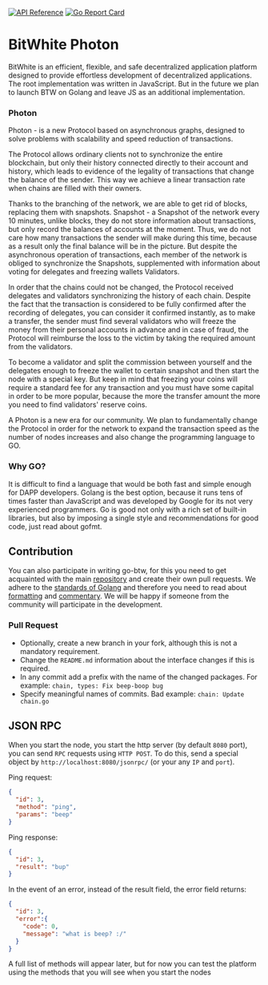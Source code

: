 [![API Reference](
https://camo.githubusercontent.com/915b7be44ada53c290eb157634330494ebe3e30a/68747470733a2f2f676f646f632e6f72672f6769746875622e636f6d2f676f6c616e672f6764646f3f7374617475732e737667
)](https://godoc.org/github.com/BTWhite/go-btw-photon)
[![Go Report Card](https://goreportcard.com/badge/github.com/BTWhite/go-btw-photon?1)](https://goreportcard.com/report/github.com/BTWhite/go-btw-photon)

# BitWhite Photon
BitWhite is an efficient, flexible, and safe decentralized application platform designed to provide effortless development of decentralized applications. The root implementation was written in JavaScript. But in the future we plan to launch BTW on Golang and leave JS as an additional implementation.

### Photon
Photon - is a new Protocol based on asynchronous graphs, designed to solve problems with scalability and speed reduction of transactions.

The Protocol allows ordinary clients not to synchronize the entire blockchain, but only their history connected directly to their account and history, which leads to evidence of the legality of transactions that change the balance of the sender. This way we achieve a linear transaction rate when chains are filled with their owners.

Thanks to the branching of the network, we are able to get rid of blocks, replacing them with snapshots. Snapshot - a Snapshot of the network every 10 minutes, unlike blocks, they do not store information about transactions, but only record the balances of accounts at the moment. Thus, we do not care how many transactions the sender will make during this time, because as a result only the final balance will be in the picture. But despite the asynchronous operation of transactions, each member of the network is obliged to synchronize the Snapshots, supplemented with information about voting for delegates and freezing wallets Validators.

In order that the chains could not be changed, the Protocol received delegates and validators synchronizing the history of each chain. Despite the fact that the transaction is considered to be fully confirmed after the recording of delegates, you can consider it confirmed instantly, as to make a transfer, the sender must find several validators who will freeze the money from their personal accounts in advance and in case of fraud, the Protocol will reimburse the loss to the victim by taking the required amount from the validators.

To become a validator and split the сommission between yourself and the delegates enough to freeze the wallet to certain snapshot and then start the node with a special key. But keep in mind that freezing your coins will require a standard fee for any transaction and you must have some capital in order to be more popular, because the more the transfer amount the more you need to find validators' reserve coins.

A Photon is a new era for our community. We plan to fundamentally change the Protocol in order for the network to expand the transaction speed as the number of nodes increases and also change the programming language to GO.

### Why GO?
It is difficult to find a language that would be both fast and simple enough for DAPP developers. Golang is the best option, because it runs tens of times faster than JavaScript and was developed by Google for its not very experienced programmers. Go is good not only with a rich set of built-in libraries, but also by imposing a single style and recommendations for good code, just read about gofmt.


## Contribution
You can also participate in writing go-btw, for this you need to get acquainted with the main [repository](https://github.com/BTWhite/BTWChain) and create their own pull requests. We adhere to the [standards of Golang](https://golang.org/doc/effective_go.html) and therefore you need to read about 
[formatting](https://golang.org/doc/effective_go.html#formatting) and [commentary](https://golang.org/doc/effective_go.html#commentary). We will be happy if someone from the community will participate in the development. 

### Pull Request
* Optionally, create a new branch in your fork, although this is not a mandatory requirement.
* Change the `README.md` information about the interface changes if this is required.
* In any commit add a prefix with the name of the changed packages. For example: `chain, types: Fix beep-boop bug`
* Specify meaningful names of commits. Bad example: `chain: Update chain.go`

## JSON RPC
When you start the node, you start the http server (by default `8080` port), you can send `RPC` requests using `HTTP POST`. To do this, send a special object by `http://localhost:8080/jsonrpc/` (or your any `IP` and `port`).

Ping request:
```json
{
  "id": 3,
  "method": "ping",
  "params": "beep"
}
```
Ping response:
```json
{
  "id": 3,
  "result": "bup"
}
```
In the event of an error, instead of the result field, the error field returns:
```json
{
  "id": 3,
  "error":{
    "code": 0,
    "message": "what is beep? :/"
  }
}
```
A full list of methods will appear later, but for now you can test the platform using the methods that you will see when you start the nodes
